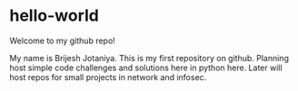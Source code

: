 # hello-world
Welcome to my github repo!

My name is Brijesh Jotaniya. This is my first repository on github. Planning host simple code challenges and solutions here in python here.
Later will host repos for small projects in network and infosec.
